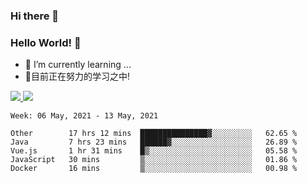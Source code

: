 ### Hi there 👋
### Hello World! 🙌

- 🌱 I’m currently learning ...
- 📖目前正在努力的学习之中!

<a href="https://github.com/anuraghazra/github-readme-stats">
  <img src="https://github-readme-stats.vercel.app/api?username=keyboardWithDream&show_icons=true&repo=github-readme-stats" />
</a>
<a href="https://github.com/anuraghazra/convoychat">
  <img src="https://github-readme-stats.vercel.app/api/top-langs/?username=keyboardWithDream&layout=compact&repo=convoychat" />
</a>



<!--START_SECTION:waka-->
```text
Week: 06 May, 2021 - 13 May, 2021

Other        17 hrs 12 mins  ███████████████▓░░░░░░░░░   62.65 % 
Java         7 hrs 23 mins   ██████▓░░░░░░░░░░░░░░░░░░   26.89 % 
Vue.js       1 hr 31 mins    █▒░░░░░░░░░░░░░░░░░░░░░░░   05.58 % 
JavaScript   30 mins         ▒░░░░░░░░░░░░░░░░░░░░░░░░   01.86 % 
Docker       16 mins         ▒░░░░░░░░░░░░░░░░░░░░░░░░   00.98 % 
```
<!--END_SECTION:waka-->
